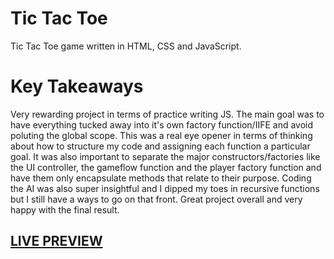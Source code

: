 # Tic Tac Toe

Tic Tac Toe game written in HTML, CSS and JavaScript.

# Key Takeaways

Very rewarding project in terms of practice writing JS. The main goal was to have everything tucked away into it's own factory function/IIFE and avoid poluting the global scope.
This was a real eye opener in terms of thinking about how to structure my code and assigning each function a particular goal. It was also important to separate the major constructors/factories like the UI controller, the gameflow function and the player factory function and have them only encapsulate methods that relate to their purpose.
Coding the AI was also super insightful and I dipped my toes in recursive functions but I still have a ways to go on that front.
Great project overall and very happy with the final result.

## [LIVE PREVIEW](https://blancpain.github.io/tic-tac-toe/)
